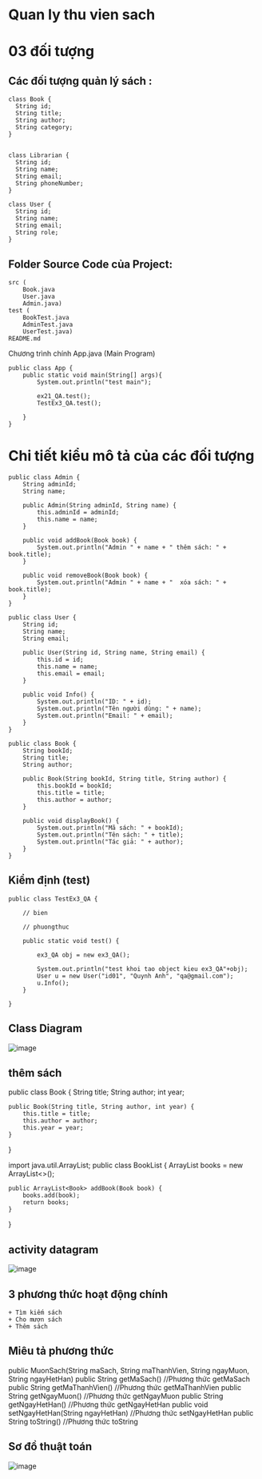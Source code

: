 # Quan ly thu vien sach 

# 03 đối tượng




## Các đối tượng quản lý sách  : 
```
class Book {
  String id;
  String title;
  String author;
  String category;  
}


class Librarian {
  String id;
  String name;
  String email;
  String phoneNumber;
}

class User {
  String id;
  String name;
  String email;
  String role; 
}
```


## Folder Source Code của Project: 
```
src (
    Book.java 
    User.java
    Admin.java)
test (
    BookTest.java
    AdminTest.java
    UserTest.java)
README.md
```


Chương trình chính App.java (Main Program)
```
public class App {
    public static void main(String[] args){
        System.out.println("test main");

        ex21_QA.test();
        TestEx3_QA.test();

    }
}

```
# Chi tiết kiểu mô tả của các đối tượng
```
public class Admin {
    String adminId;
    String name;

    public Admin(String adminId, String name) {
        this.adminId = adminId;
        this.name = name;
    }

    public void addBook(Book book) {
        System.out.println("Admin " + name + " thêm sách: " + book.title);
    }

    public void removeBook(Book book) {
        System.out.println("Admin " + name + "  xóa sách: " + book.title);
    }
}

public class User {
    String id;
    String name; 
    String email;

    public User(String id, String name, String email) {
        this.id = id;
        this.name = name;
        this.email = email;
    }

    public void Info() {
        System.out.println("ID: " + id);
        System.out.println("Tên người dùng: " + name);
        System.out.println("Email: " + email);
    }
}

public class Book {
    String bookId;
    String title;
    String author;

    public Book(String bookId, String title, String author) {
        this.bookId = bookId;
        this.title = title;
        this.author = author;
    }

    public void displayBook() {
        System.out.println("Mã sách: " + bookId);
        System.out.println("Tên sách: " + title);
        System.out.println("Tác giả: " + author);
    }
}
```
## Kiểm định (test)
```
public class TestEx3_QA {

    // bien

    // phuongthuc

    public static void test() {

        ex3_QA obj = new ex3_QA();

        System.out.println("test khoi tao object kieu ex3_QA"+obj);
        User u = new User("id01", "Quynh Anh", "qa@gmail.com");
        u.Info();
    }

}

```
## Class Diagram
![image](https://github.com/user-attachments/assets/84a78b2f-ab84-4a76-b70e-d883113c97d8)

## thêm sách
public class Book {
    String title;
    String author;
    int year;
    
    public Book(String title, String author, int year) {
        this.title = title;
        this.author = author;
        this.year = year;
    }
}

import java.util.ArrayList;
public class BookList {
    ArrayList<Book> books = new ArrayList<>();

    public ArrayList<Book> addBook(Book book) {
        books.add(book);
        return books;
    }
}
## activity datagram 

![image](https://github.com/user-attachments/assets/b9061d96-6193-466b-b862-cd8b7d0bdfe1)

## 3 phương thức hoạt động chính 
    + Tìm kiếm sách 
    + Cho mượn sách 
    + Thêm sách

## Miêu tả phương thức 
public MuonSach(String maSach, String maThanhVien, String ngayMuon, String ngayHetHan)
public String getMaSach()                  //Phương thức getMaSach
public String getMaThanhVien()            //Phương thức getMaThanhVien
public String getNgayMuon()              //Phương thức getNgayMuon
public String getNgayHetHan()           //Phương thức getNgayHetHan
public void setNgayHetHan(String ngayHetHan)              //Phương thức setNgayHetHan
public String toString()                        //Phương thức toString

## Sơ đồ thuật toán 
![image](https://github.com/user-attachments/assets/b62c2eba-007b-47e0-91d4-c21b78553bb8)

